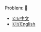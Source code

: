Problem: :link: 
- [:cn:中文](https://leetcode-cn.com/problems/valid-sudoku)
- [:us:English](https://leetcode.com/problems/valid-sudoku)